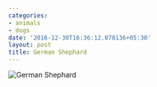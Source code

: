 ```yaml
---
categories:
- animals
- dogs
date: '2016-12-30T16:36:12.078136+05:30'
layout: post
title: German Shephard
---
```


![German Shephard](https://s-media-cache-ak0.pinimg.com/originals/db/f7/85/dbf78596babbbba616c5e2aaf634b806.jpg)